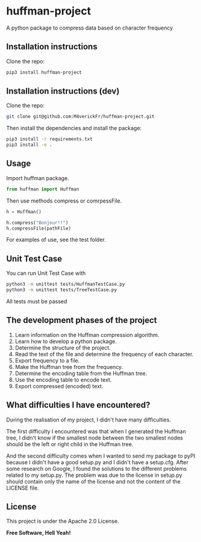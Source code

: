 # huffman-project
A python package to compress data based on character frequency

## Installation instructions

Clone the repo:

```sh
pip3 install huffman-project
```

## Installation instructions (dev)

Clone the repo:

```sh
git clone git@github.com:M4verickFr/huffman-project.git
```

Then install the dependencies and install the package:

```sh
pip3 install -r requirements.txt
pip3 install -e . 
```

## Usage

Import huffman package.

```python
from huffman import Huffman 
```

Then use methods compress or comrpessFile. 

```python
h = Huffman()

h.compress("Bonjour!!")
h.compressFile(pathFile)
```

For examples of use, see the test folder.

## Unit Test Case

You can run Unit Test Case with

```bash
python3 -m unittest tests/HuffmanTestCase.py
python3 -m unittest tests/TreeTestCase.py
```

All tests must be passed

## The development phases of the project

1. Learn information on the Huffman compression algorithm.
2. Learn how to develop a python package.
3. Determine the structure of the project. 
4. Read the text of the file and determine the frequency of each character.
5. Export frequency to a file.
6. Make the Huffman tree from the frequency.
7. Determine the encoding table from the Huffman tree.
8. Use the encoding table to encode text.
9. Export compressed (encoded) text.

## What difficulties I have encountered?

During the realisation of my project, I didn't have many difficulties.

The first difficulty I encountered was that when I generated the Huffman tree, I didn't know if the smallest node between the two smallest nodes should be the left or right child in the Huffman tree.

And the second difficulty comes when I wanted to send my package to pyPI because I didn't have a good setup.py and I didn't have a setup.cfg. After some research on Google, I found the solutions to the different problems related to my setup.py. The problem was due to the license in setup.py should contain only the name of the license and not the content of the LICENSE file.

## License

This project is under the Apache 2.0 License.

**Free Software, Hell Yeah!**
